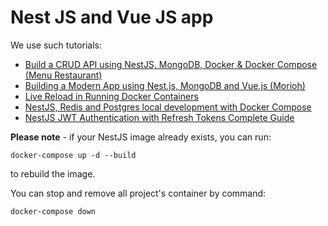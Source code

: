 # Nest JS and Vue JS app

We use such tutorials:  
 - [Build a CRUD API using NestJS, MongoDB, Docker & Docker Compose (Menu Restaurant)](https://blog.koladev.xyz/build-a-crud-api-using-nestjs-mongodb-docker-docker-compose-a8966ff126ca)
 - [Building a Modern App using Nest.js, MongoDB and Vue.js (Morioh)](https://morioh.com/a/9a225d7524b5/building-a-modern-app-using-nestjs-mongodb-and-vuejs)
 - [Live Reload in Running Docker Containers](https://blog.yarsalabs.com/live-reload-in-running-docker-containers/)
 - [NestJS, Redis and Postgres local development with Docker Compose](https://www.tomray.dev/nestjs-docker-compose-postgres)
 - [NestJS JWT Authentication with Refresh Tokens Complete Guide](https://www.elvisduru.com/blog/nestjs-jwt-authentication-refresh-token)

**Please note** - if your NestJS image already exists, you can run:  
```shell
docker-compose up -d --build
```
to rebuild the image.

You can stop and remove all project's container by command:
```shell
docker-compose down
```